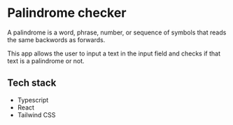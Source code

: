 # Palindrome checker

A palindrome is a word, phrase, number, or sequence of symbols that reads the same backwords as forwards.

This app allows the user to input a text in the input field and checks if that text is a palindrome or not.

## Tech stack

- Typescript
- React
- Tailwind CSS
